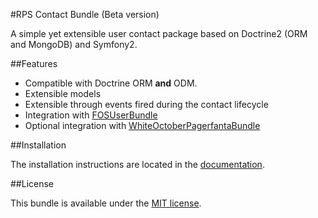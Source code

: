 #RPS Contact Bundle (Beta version)

A simple yet extensible user contact package based on Doctrine2 (ORM and MongoDB) and Symfony2.

##Features

- Compatible with Doctrine ORM **and** ODM.
- Extensible models
- Extensible through events fired during the contact lifecycle
- Integration with [FOSUserBundle](https://github.com/FriendsOfSymfony/FOSUserBundle)
- Optional integration with [WhiteOctoberPagerfantaBundle](https://github.com/whiteoctober/WhiteOctoberPagerfantaBundle‎)

##Installation

The installation instructions are located in the [documentation](Resources/doc/index.rst).

##License

This bundle is available under the [MIT license](Resources/meta/LICENSE).
